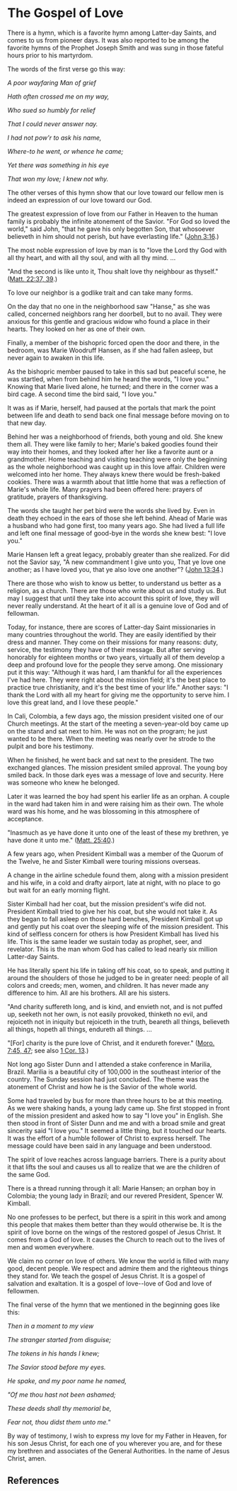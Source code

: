 # The Gospel of Love

There is a hymn, which is a favorite hymn among Latter-day Saints, and comes
to us from pioneer days. It was also reported to be among the favorite hymns
of the Prophet Joseph Smith and was sung in those fateful hours prior to his
martyrdom.

The words of the first verse go this way:

_A poor wayfaring Man of grief_

_Hath often crossed me on my way,_

_Who sued so humbly for relief_

_That I could never answer nay._

_I had not pow'r to ask his name,_

_Where-to he went, or whence he came;_

_Yet there was something in his eye_

_That won my love; I knew not why._

The other verses of this hymn show that our love toward our fellow men is
indeed an expression of our love toward our God.

The greatest expression of love from our Father in Heaven to the human family
is probably the infinite atonement of the Savior. "For God so loved the
world," said John, "that he gave his only begotten Son, that whosoever
believeth in him should not perish, but have everlasting life." ([John
3:16](/scriptures/nt/john/3.16?lang=eng#15).)

The most noble expression of love by man is to "love the Lord thy God with all
thy heart, and with all thy soul, and with all thy mind. ...

"And the second is like unto it, Thou shalt love thy neighbour as thyself."
([Matt. 22:37, 39](/scriptures/nt/matt/22.37,39?lang=eng#36).)

To love our neighbor is a godlike trait and can take many forms.

On the day that no one in the neighborhood saw "Hanse," as she was called,
concerned neighbors rang her doorbell, but to no avail. They were anxious for
this gentle and gracious widow who found a place in their hearts. They looked
on her as one of their own.

Finally, a member of the bishopric forced open the door and there, in the
bedroom, was Marie Woodruff Hansen, as if she had fallen asleep, but never
again to awaken in this life.

As the bishopric member paused to take in this sad but peaceful scene, he was
startled, when from behind him he heard the words, "I love you." Knowing that
Marie lived alone, he turned; and there in the corner was a bird cage. A
second time the bird said, "I love you."

It was as if Marie, herself, had paused at the portals that mark the point
between life and death to send back one final message before moving on to that
new day.

Behind her was a neighborhood of friends, both young and old. She knew them
all. They were like family to her; Marie's baked goodies found their way into
their homes, and they looked after her like a favorite aunt or a grandmother.
Home teaching and visiting teaching were only the beginning as the whole
neighborhood was caught up in this love affair. Children were welcomed into
her home. They always knew there would be fresh-baked cookies. There was a
warmth about that little home that was a reflection of Marie's whole life.
Many prayers had been offered here: prayers of gratitude, prayers of
thanksgiving.

The words she taught her pet bird were the words she lived by. Even in death
they echoed in the ears of those she left behind. Ahead of Marie was a husband
who had gone first, too many years ago. She had lived a full life and left one
final message of good-bye in the words she knew best: "I love you."

Marie Hansen left a great legacy, probably greater than she realized. For did
not the Savior say, "A new commandment I give unto you, That ye love one
another; as I have loved you, that ye also love one another"? ([John
13:34](/scriptures/nt/john/13.34?lang=eng#33).)

There are those who wish to know us better, to understand us better as a
religion, as a church. There are those who write about us and study us. But
may I suggest that until they take into account this spirit of love, they will
never really understand. At the heart of it all is a genuine love of God and
of fellowman.

Today, for instance, there are scores of Latter-day Saint missionaries in many
countries throughout the world. They are easily identified by their dress and
manner. They come on their missions for many reasons: duty, service, the
testimony they have of their message. But after serving honorably for eighteen
months or two years, virtually all of them develop a deep and profound love
for the people they serve among. One missionary put it this way: "Although it
was hard, I am thankful for all the experiences I've had here. They were right
about the mission field; it's the best place to practice true christianity,
and it's the best time of your life." Another says: "I thank the Lord with all
my heart for giving me the opportunity to serve him. I love this great land,
and I love these people."

In Cali, Colombia, a few days ago, the mission president visited one of our
Church meetings. At the start of the meeting a seven-year-old boy came up on
the stand and sat next to him. He was not on the program; he just wanted to be
there. When the meeting was nearly over he strode to the pulpit and bore his
testimony.

When he finished, he went back and sat next to the president. The two
exchanged glances. The mission president smiled approval. The young boy smiled
back. In those dark eyes was a message of love and security. Here was someone
who knew he belonged.

Later it was learned the boy had spent his earlier life as an orphan. A couple
in the ward had taken him in and were raising him as their own. The whole ward
was his home, and he was blossoming in this atmosphere of acceptance.

"Inasmuch as ye have done it unto one of the least of these my brethren, ye
have done it unto me." ([Matt. 25:40](/scriptures/nt/matt/25.40?lang=eng#39).)

A few years ago, when President Kimball was a member of the Quorum of the
Twelve, he and Sister Kimball were touring missions overseas.

A change in the airline schedule found them, along with a mission president
and his wife, in a cold and drafty airport, late at night, with no place to go
but wait for an early morning flight.

Sister Kimball had her coat, but the mission president's wife did not.
President Kimball tried to give her his coat, but she would not take it. As
they began to fall asleep on those hard benches, President Kimball got up and
gently put his coat over the sleeping wife of the mission president. This kind
of selfless concern for others is how President Kimball has lived his life.
This is the same leader we sustain today as prophet, seer, and revelator. This
is the man whom God has called to lead nearly six million Latter-day Saints.

He has literally spent his life in taking off his coat, so to speak, and
putting it around the shoulders of those he judged to be in greater need:
people of all colors and creeds; men, women, and children. It has never made
any difference to him. All are his brothers. All are his sisters.

"And charity suffereth long, and is kind, and envieth not, and is not puffed
up, seeketh not her own, is not easily provoked, thinketh no evil, and
rejoiceth not in iniquity but rejoiceth in the truth, beareth all things,
believeth all things, hopeth all things, endureth all things. ...

"[For] charity is the pure love of Christ, and it endureth forever." ([Moro.
7:45, 47](/scriptures/bofm/moro/7.45,47?lang=eng#44); see also [1 Cor.
13](/scriptures/nt/1-cor/13?lang=eng).)

Not long ago Sister Dunn and I attended a stake conference in Marilia, Brazil.
Marilia is a beautiful city of 100,000 in the southeast interior of the
country. The Sunday session had just concluded. The theme was the atonement of
Christ and how he is the Savior of the whole world.

Some had traveled by bus for more than three hours to be at this meeting. As
we were shaking hands, a young lady came up. She first stopped in front of the
mission president and asked how to say "I love you" in English. She then stood
in front of Sister Dunn and me and with a broad smile and great sincerity said
"I love you." It seemed a little thing, but it touched our hearts. It was the
effort of a humble follower of Christ to express herself. The message could
have been said in any language and been understood.

The spirit of love reaches across language barriers. There is a purity about
it that lifts the soul and causes us all to realize that we are the children
of the same God.

There is a thread running through it all: Marie Hansen; an orphan boy in
Colombia; the young lady in Brazil; and our revered President, Spencer W.
Kimball.

No one professes to be perfect, but there is a spirit in this work and among
this people that makes them better than they would otherwise be. It is the
spirit of love borne on the wings of the restored gospel of Jesus Christ. It
comes from a God of love. It causes the Church to reach out to the lives of
men and women everywhere.

We claim no corner on love of others. We know the world is filled with many
good, decent people. We respect and admire them and the righteous things they
stand for. We teach the gospel of Jesus Christ. It is a gospel of salvation
and exaltation. It is a gospel of love--love of God and love of fellowmen.

The final verse of the hymn that we mentioned in the beginning goes like this:

_Then in a moment to my view_

_The stranger started from disguise;_

_The tokens in his hands I knew;_

_The Savior stood before my eyes._

_He spake, and my poor name he named,_

_"Of me thou hast not been ashamed;_

_These deeds shall thy memorial be,_

_Fear not, thou didst them unto me."_

By way of testimony, I wish to express my love for my Father in Heaven, for
his son Jesus Christ, for each one of you wherever you are, and for these my
brethren and associates of the General Authorities. In the name of Jesus
Christ, amen.

## References

